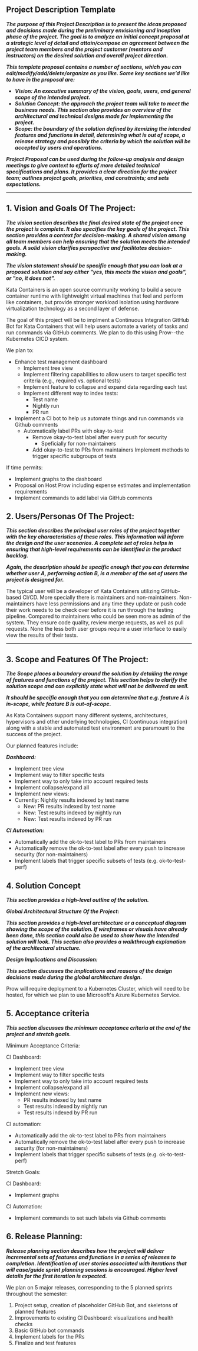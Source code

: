 ## Project Description Template

***The purpose of this Project Description is to present the ideas proposed and decisions made during the preliminary envisioning and inception phase of the project. The goal is to analyze an initial concept proposal at a strategic level of detail and attain/compose an agreement between the project team members and the project customer (mentors and instructors) on the desired solution and overall project direction.***

***This template proposal contains a number of sections, which you can edit/modify/add/delete/organize as you like.  Some key sections we’d like to have in the proposal are:***

- ***Vision: An executive summary of the vision, goals, users, and general scope of the intended project.***
- ***Solution Concept: the approach the project team will take to meet the business needs. This section also provides an overview of the architectural and technical designs made for implementing the project.***
- ***Scope: the boundary of the solution defined by itemizing the intended features and functions in detail, determining what is out of scope, a release strategy and possibly the criteria by which the solution will be accepted by users and operations.***

***Project Proposal can be used during the follow-up analysis and design meetings to give context to efforts of more detailed technical specifications and plans. It provides a clear direction for the project team; outlines project goals, priorities, and constraints; and sets expectations.***

---

## 1.   Vision and Goals Of The Project:

***The vision section describes the final desired state of the project once the project is complete. It also specifies the key goals of the project. This section provides a context for decision-making. A shared vision among all team members can help ensuring that the solution meets the intended goals. A solid vision clarifies perspective and facilitates decision-making.***

***The vision statement should be specific enough that you can look at a proposed solution and say either "yes, this meets the vision and goals", or "no, it does not".***

Kata Containers is an open source community working to build a secure container runtime with lightweight virtual machines that feel and perform like containers, but provide stronger workload isolation using hardware virtualization technology as a second layer of defense.

The goal of this project will be to implment a Continuous Integration GitHub Bot for Kata Containers that will help users automate a variety of tasks and run commands via GitHub comments.  We plan to do this using Prow--the Kubernetes CICD system.

We plan to:

- Enhance test management dashboard 
  - Implement tree view
  - Implement filtering capabilities to allow users to target specific test criteria (e.g., required vs. optional tests)
  - Implement feature to collapse and expand data regarding each test
  - Implement different way to index tests:
    - Test name
    - Nightly run
    - PR run
- Implement a CI bot to help us automate things and run commands via Github comments
  - Automatically label PRs with okay-to-test
    - Remove okay-to-test label after every push for security
      - Speficially for non-maintainers
    - Add okay-to-test to PRs from maintainers
  Implement methods to trigger specific subgroups of tests 


If time permits:
  - Implement graphs to the dashboard
  - Proposal on Host Prow including expense estimates and implementation requirements
  - Implement commands to add label via GitHub comments

## 2. Users/Personas Of The Project:

***This section describes the principal user roles of the project together with the key characteristics of these roles. This information will inform the design and the user scenarios. A complete set of roles helps in ensuring that high-level requirements can be identified in the product backlog.***

***Again, the description should be specific enough that you can determine whether user A, performing action B, is a member of the set of users the project is designed for.***

The typical user will be a developer of Kata Containers utilizing GitHub-based CI/CD. More specially there is maintainers and non-maintainers. Non-maintainers have less permissions and any time they update or push code their work needs to be check over before it is run through the testing pipeline. Compared to maintainers who could be seen more as admin of the system. They ensure code quality, review merge requests, as well as pull requests. None the less both user groups require a user interface to easily view the results of their tests.

---

## 3.   Scope and Features Of The Project:

***The Scope places a boundary around the solution by detailing the range of features and functions of the project. This section helps to clarify the solution scope and can explicitly state what will not be delivered as well.***

***It should be specific enough that you can determine that e.g. feature A is in-scope, while feature B is out-of-scope.***

As Kata Containers support many different systems, architectures, hypervisors and other underlying technologies, CI (continuous integration) along with a stable and automated test environment are paramount to the success of the project.

Our planned features include:

***Dashboard:***
- Implement tree view
- Implement way to filter specific tests
- Implement way to only take into account required tests
- Implement collapse/expand all
- Implement new views:
- Currently: Nightly results indexed by test name
  - New: PR results indexed by test name
  - New: Test results indexed by nightly run
  - New: Test results indexed by PR run

***CI Automation:***
- Automatically add the ok-to-test label to PRs from maintainers
- Automatically remove the ok-to-test label after every push to increase security (for non-maintainers)
- Implement labels that trigger specific subsets of tests (e.g. ok-to-test-perf)

## 4. Solution Concept

***This section provides a high-level outline of the solution.***

***Global Architectural Structure Of the Project:***

***This section provides a high-level architecture or a conceptual diagram showing the scope of the solution. If wireframes or visuals have already been done, this section could also be used to show how the intended solution will look. This section also provides a walkthrough explanation of the architectural structure.***

***Design Implications and Discussion:***

***This section discusses the implications and reasons of the design decisions made during the global architecture design.***

Prow will require deployment to a Kubernetes Cluster, which will need to be hosted, for which we plan to use Microsoft's Azure Kubernetes Service.

## 5. Acceptance criteria

***This section discusses the minimum acceptance criteria at the end of the project and stretch goals.***

Minimum Acceptance Criteria:

CI Dashboard:
- Implement tree view
- Implement way to filter specific tests
- Implement way to only take into account required tests
- Implement collapse/expand all
- Implement new views:
  - PR results indexed by test name
  - Test results indexed by nightly run
  - Test results indexed by PR run
  
CI automation:
- Automatically add the ok-to-test label to PRs from maintainers
- Automatically remove the ok-to-test label after every push to increase security (for non-maintainers)
- Implement labels that trigger specific subsets of tests (e.g. ok-to-test-perf)

Stretch Goals:

CI Dashboard:
- Implement graphs 

CI Automation:
- Implement commands to set such labels via Github comments

## 6.  Release Planning:

***Release planning section describes how the project will deliver incremental sets of features and functions in a series of releases to completion. Identification of user stories associated with iterations that will ease/guide sprint planning sessions is encouraged. Higher level details for the first iteration is expected.***

We plan on 5 major releases, corresponding to the 5 planned sprints throughout the semester:

1. Project setup, creation of placeholder GitHub Bot, and skeletons of planned features
2. Improvements to existing CI Dashboard: visualizations and health checks
3. Basic GitHub bot commands
4. Implement labels for the PRs
5. Finalize and test features
